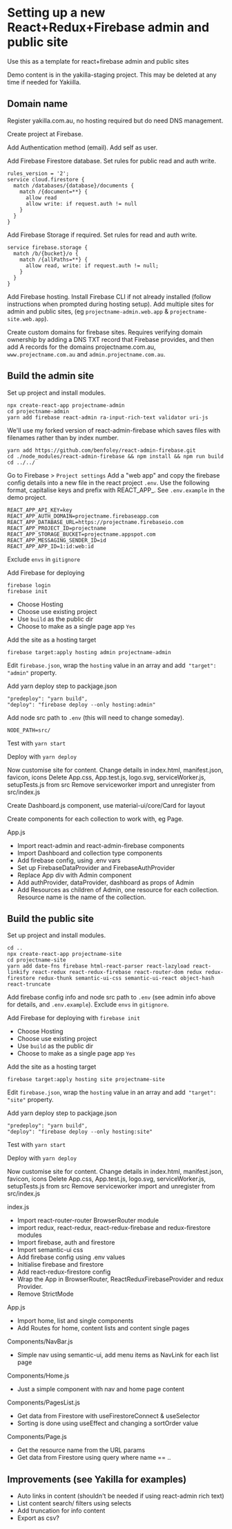 # Setting up a new React+Redux+Firebase admin and public site

Use this as a template for react+firebase admin and public sites

Demo content is in the yakilla-staging project. This may be deleted at any time if needed for Yakiilla.


## Domain name

Register yakilla.com.au, no hosting required but do need DNS management.

Create project at Firebase.

Add Authentication method (email). 
Add self as user.

Add Firebase Firestore database.
Set rules for public read and auth write.
```
rules_version = '2';
service cloud.firestore {
  match /databases/{database}/documents {
    match /{document=**} {
      allow read
      allow write: if request.auth != null
    }
  }
}
```

Add Firebase Storage if required.
Set rules for read and auth write.
```
service firebase.storage {
  match /b/{bucket}/o {
    match /{allPaths=**} {
      allow read, write: if request.auth != null;
    }
  }
}
```

Add Firebase hosting.
Install Firebase CLI if not already installed (follow instructions when prompted during hosting setup).
Add multiple sites for admin and public sites, 
(eg `projectname-admin.web.app` & `projectname-site.web.app`).

Create custom domains for firebase sites. Requires verifying domain ownership by adding a DNS TXT record that Firebase provides, and then add A records for the domains projectname.com.au, `www.projectname.com.au` and `admin.projectname.com.au`.



## Build the admin site

Set up project and install modules.
```
npx create-react-app projectname-admin
cd projectname-admin
yarn add firebase react-admin ra-input-rich-text validator uri-js
```

We'll use my forked version of react-admin-firebase which saves files with filenames rather than by index number.
```
yarn add https://github.com/benfoley/react-admin-firebase.git
cd ./node_modules/react-admin-firebase && npm install && npm run build
cd ../../
```

Go to Firebase > `Project settings`
Add a "web app" and copy the firebase config details into a new file in the react project `.env`. Use the following format, capitalise keys and prefix with REACT_APP_. See `.env.example` in the demo project.

```
REACT_APP_API_KEY=key
REACT_APP_AUTH_DOMAIN=projectname.firebaseapp.com
REACT_APP_DATABASE_URL=https://projectname.firebaseio.com
REACT_APP_PROJECT_ID=projectname
REACT_APP_STORAGE_BUCKET=projectname.appspot.com
REACT_APP_MESSAGING_SENDER_ID=id
REACT_APP_APP_ID=1:id:web:id
```

Exclude `envs` in `gitignore`

Add Firebase for deploying 
```
firebase login
firebase init
```

- Choose Hosting
- Choose use existing project
- Use `build` as the public dir
- Choose to make as a single page app `Yes`

Add the site as a hosting target 
```
firebase target:apply hosting admin projectname-admin
```

Edit `firebase.json`, wrap the `hosting` value in an array and add` "target": "admin"` property.

Add yarn deploy step to packjage.json

    "predeploy": "yarn build",
    "deploy": "firebase deploy --only hosting:admin"

Add node src path to `.env` (this will need to change someday).
```
NODE_PATH=src/
```

Test with `yarn start`

Deploy with `yarn deploy`

Now customise site for content. 
Change details in index.html, manifest.json, favicon, icons
Delete App.css, App.test.js, logo.svg, serviceWorker.js, setupTests.js from src
Remove serviceworker import and unregister from src/index.js

Create Dashboard.js component, use material-ui/core/Card for layout

Create components for each collection to work with, eg Page.

App.js
- Import react-admin and react-admin-firebase components
- Import Dashboard and collection type components
- Add firebase config, using .env vars
- Set up FirebaseDataProvider and FirebaseAuthProvider
- Replace App div with Admin component
- Add authProvider, dataProvider, dashboard as props of Admin 
- Add Resources as children of Admin, one resource for each collection. Resource name is the name of the collection.




## Build the public site

Set up project and install modules.
```
cd ..
npx create-react-app projectname-site
cd projectname-site
yarn add date-fns firebase html-react-parser react-lazyload react-linkify react-redux react-redux-firebase react-router-dom redux redux-firestore redux-thunk semantic-ui-css semantic-ui-react object-hash react-truncate 
```

Add firebase config info and node src path to `.env` (see admin info above for details, and `.env.example`).
Exclude `envs` in `gitignore`.

Add Firebase for deploying with `firebase init`
- Choose Hosting
- Choose use existing project
- Use `build` as the public dir
- Choose to make as a single page app `Yes`

Add the site as a hosting target 
```
firebase target:apply hosting site projectname-site
```

Edit `firebase.json`, wrap the `hosting` value in an array and add` "target": "site"` property.

Add yarn deploy step to packjage.json

    "predeploy": "yarn build",
    "deploy": "firebase deploy --only hosting:site"

Test with `yarn start`

Deploy with `yarn deploy`

Now customise site for content. 
Change details in index.html, manifest.json, favicon, icons
Delete App.css, App.test.js, logo.svg, serviceWorker.js, setupTests.js from src
Remove serviceworker import and unregister from src/index.js



index.js 
- Import react-router-router BrowserRouter module
- import redux, react-redux, react-redux-firebase and redux-firestore modules
- Import firebase, auth and firestore
- Import semantic-ui css
- Add firebase config using .env values
- Initialise firebase and firestore
- Add react-redux-firestore config
- Wrap the App in BrowserRouter, ReactReduxFirebaseProvider and redux Provider.
- Remove StrictMode 

App.js
- Import home, list and single components
- Add Routes for home, content lists and content single pages

Components/NavBar.js
- Simple nav using semantic-ui, add menu items as NavLink for each list page

Components/Home.js
- Just a simple component with nav and home page content

Components/PagesList.js
- Get data from Firestore with useFirestoreConnect & useSelector
- Sorting is done using useEffect and changing a sortOrder value 

Components/Page.js
- Get the resource name from the URL params
- Get data from Firestore using query where name == ..


## Improvements (see Yakilla for examples)

- Auto links in content (shouldn't be needed if using react-admin rich text)
- List content search/ filters using selects
- Add truncation for info content
- Export as csv?



